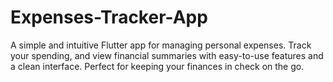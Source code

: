# Expenses-Tracker-App
A simple and intuitive Flutter app for managing personal expenses. Track your spending,  and view financial summaries with easy-to-use features and a clean interface. Perfect for keeping your finances in check on the go.
